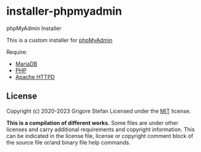 # installer-phpmyadmin
phpMyAdmin Installer

This is a custom installer for [phpMyAdmin](https://www.phpmyadmin.net/)

Require:
* [MariaDB](https://github.com/g-stefan/installer-mariadb)
* [PHP](https://github.com/g-stefan/installer-php)
* [Apache HTTPD](https://github.com/g-stefan/installer-apache-httpd)

## License

Copyright (c) 2020-2023 Grigore Stefan
Licensed under the [MIT](LICENSE) license.

**This is a compilation of different works.**
Some files are under other licenses and carry additional requirements and copyright information.
This can be indicated in the license file, license or copyright comment block of the source file or/and binary file help commands.

